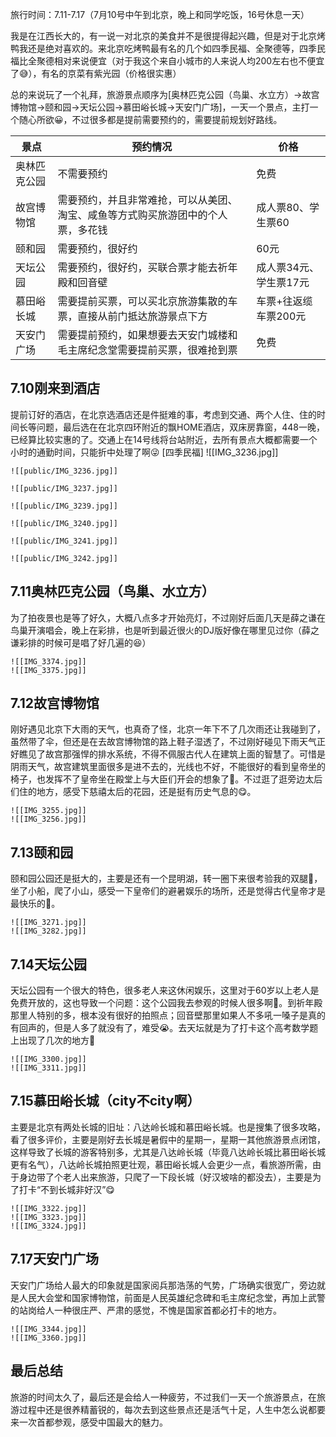 旅行时间：7.11-7.17（7月10号中午到北京，晚上和同学吃饭，16号休息一天）  
	  
 我是在江西长大的，有一说一对北京的美食并不是很提得起兴趣，但是对于北京烤鸭我还是绝对喜欢的。来北京吃烤鸭最有名的几个如四季民福、全聚德等，四季民福比全聚德相对来说便宜（对于我这个来自小城市的人来说人均200左右也不便宜了😅），有名的京菜有紫光园（价格很实惠）  
	  
总的来说玩了一个礼拜，旅游景点顺序为[奥林匹克公园（鸟巢、水立方）->故宫博物馆->颐和园->天坛公园->慕田峪长城->天安门广场]，一天一个景点，主打一个随心所欲😀，不过很多都是提前需要预约的，需要提前规划好路线。  

景点|预约情况|价格|
---|---|---|
奥林匹克公园|不需要预约|免费|
故宫博物馆|需要预约，并且非常难抢，可以从美团、淘宝、咸鱼等方式购买旅游团中的个人票，多花钱|成人票80、学生票60|
颐和园|需要预约，很好约|60元|
天坛公园|需要预约，很好约，买联合票才能去祈年殿和回音壁|成人票34元、学生票17元|
慕田峪长城|需要提前买票，可以买北京旅游集散的车票，直接从前门抵达旅游景点下方|车票+往返缆车票200元|
天安门广场|需要提前预约，如果想要去天安门城楼和毛主席纪念堂需要提前买票，很难抢到票|免费|
## 7.10刚来到酒店
提前订好的酒店，在北京选酒店还是件挺难的事，考虑到交通、两个人住、住的时间长等问题，最后选在在北京四环附近的飘HOME酒店，双床房靠窗，448一晚，已经算比较实惠的了。交通上在14号线将台站附近，去所有景点大概都需要一个小时的通勤时间，只能折中处理了啊😜
[四季民福]
![[IMG_3236.jpg]]
```image-layout-masonry-2
![[public/IMG_3236.jpg]]

![[public/IMG_3237.jpg]]

![[public/IMG_3239.jpg]]

![[public/IMG_3240.jpg]]

![[public/IMG_3241.jpg]]

![[public/IMG_3242.jpg]]
```

## 7.11奥林匹克公园（鸟巢、水立方）
为了拍夜景也是等了好久，大概八点多才开始亮灯，不过刚好后面几天是薛之谦在鸟巢开演唱会，晚上在彩排，也是听到最近很火的DJ版好像在哪里见过你（薛之谦彩排的时候可是唱了好几遍的😆）
```image-layout-a
![[IMG_3374.jpg]]
![[IMG_3375.jpg]]
```
## 7.12故宫博物馆
刚好遇见北京下大雨的天气，也真奇了怪，北京一年下不了几次雨还让我碰到了，虽然带了伞，但还是在去故宫博物馆的路上鞋子湿透了，不过刚好碰见下雨天气正好瞧见了故宫那强悍的排水系统，不得不佩服古代人在建筑上面的智慧了。可惜是阴雨天气，故宫建筑里面很多是进不去的，光线也不好，不能很好的看到皇帝坐的椅子，也发挥不了皇帝坐在殿堂上与大臣们开会的想象了🤔。不过逛了逛旁边太后们住的地方，感受下慈禧太后的花园，还是挺有历史气息的😋。
```image-layout-a
![[IMG_3255.jpg]]
![[IMG_3256.jpg]]
```
## 7.13颐和园
颐和园公园还是挺大的，主要是还有一个昆明湖，转一圈下来很考验我的双腿🦵，坐了小船，爬了小山，感受一下皇帝们的避暑娱乐的场所，还是觉得古代皇帝才是最快乐的🤣。
```image-layout-a
![[IMG_3271.jpg]]
![[IMG_3282.jpg]]
```
## 7.14天坛公园
天坛公园有一个很大的特色，很多老人来这休闲娱乐，这里对于60岁以上老人是免费开放的，这也导致一个问题：这个公园我去参观的时候人很多啊🥵。到祈年殿那里人特别的多，根本没有很好的拍照点；回音壁那里如果人不多吼一嗓子是真的有回声的，但是人多了就没有了，难受😭。去天坛就是为了打卡这个高考数学题上出现了几次的地方🤣
```image-layout-a
![[IMG_3300.jpg]]
![[IMG_3311.jpg]]
```
## 7.15慕田峪长城（city不city啊）
主要是北京有两处长城的旧址：八达岭长城和慕田峪长城。也是搜集了很多攻略，看了很多评价，主要是刚好去长城是暑假中的星期一，星期一其他旅游景点闭馆，这样导致了长城的游客特别多，尤其是八达岭长城（毕竟八达岭长城比慕田峪长城更有名气），八达岭长城拍照更壮观，慕田峪长城人会更少一点，看旅游所需，由于身边带了个老人出来旅游，只爬了一下段长城（好汉坡啥的都没去），主要是为了打卡“不到长城非好汉”😋
```image-layout-h
![[IMG_3322.jpg]]
![[IMG_3323.jpg]]
![[IMG_3324.jpg]]
```
## 7.17天安门广场
天安门广场给人最大的印象就是国家阅兵那浩荡的气势，广场确实很宽广，旁边就是人民大会堂和国家博物馆，前面是人民英雄纪念碑和毛主席纪念堂，再加上武警的站岗给人一种很庄严、严肃的感觉，不愧是国家首都必打卡的地方。
```image-layout-a
![[IMG_3344.jpg]]
![[IMG_3360.jpg]]
```
## 最后总结
旅游的时间太久了，最后还是会给人一种疲劳，不过我们一天一个旅游景点，在旅游过程中还是很养精蓄锐的，每次去到这些景点还是活气十足，人生中怎么说都要来一次首都参观，感受中国最大的魅力。